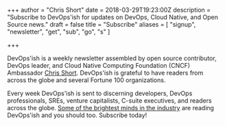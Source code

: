 +++
author = "Chris Short"
date = 2018-03-29T19:23:00Z
description = "Subscribe to DevOps'ish for updates on DevOps, Cloud Native, and Open Source news."
draft = false
title = "Subscribe"
aliases = [
	"signup",
	"newsletter",
	"get",
	"sub",
	"go",
	"s"
]

+++

DevOps'ish is a weekly newsletter assembled by open source contributor, DevOps leader, and Cloud Native Computing Foundation (CNCF) Ambassador [Chris Short](https://chrisshort.net/). DevOps'ish is grateful to have readers from across the globe and several Fortune 100 organizations.

Every week DevOps'ish is sent to discerning developers, DevOps professionals, SREs, venture capitalists, C-suite executives, and readers across the globe. [Some of the brightest minds in the industry](/praise/) are reading DevOps'ish and you should too. Subscribe today!
